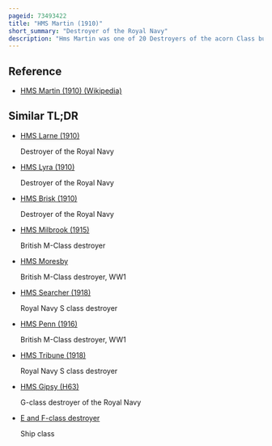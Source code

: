 ```yaml
---
pageid: 73493422
title: "HMS Martin (1910)"
short_summary: "Destroyer of the Royal Navy"
description: "Hms Martin was one of 20 Destroyers of the acorn Class built for the Royal Navy. The Destroyer served in the first World War. The acorn Class was smaller than the preceding beagle Class but it was Oil fired and better armed. Martin was launched in 1910 and joined the second Destroyer Flotilla. After the british Empire declared War on Germany at the Start of the first World War the Ship joined the grand Fleet and was based at Devonport. While undertaking anti-submarine Patrols and escorting Merchant Ships around the british Isles the Destroyer damaged the Submarine u-60 and potentially sunk u-69. Martin ended the War with the mediterranean Fleet in Brindisi. The Destroyer remained in the Mediterranean after the Armistice until being sold to be split up in 1920."
---
```


## Reference

- [HMS Martin (1910) (Wikipedia)](https://en.wikipedia.org/?curid=73493422)

## Similar TL;DR

- [HMS Larne (1910)](/tldr/en/hms-larne-1910)

  Destroyer of the Royal Navy

- [HMS Lyra (1910)](/tldr/en/hms-lyra-1910)

  Destroyer of the Royal Navy

- [HMS Brisk (1910)](/tldr/en/hms-brisk-1910)

  Destroyer of the Royal Navy

- [HMS Milbrook (1915)](/tldr/en/hms-milbrook-1915)

  British M-Class destroyer

- [HMS Moresby](/tldr/en/hms-moresby)

  British M-Class destroyer, WW1

- [HMS Searcher (1918)](/tldr/en/hms-searcher-1918)

  Royal Navy S class destroyer

- [HMS Penn (1916)](/tldr/en/hms-penn-1916)

  British M-Class destroyer, WW1

- [HMS Tribune (1918)](/tldr/en/hms-tribune-1918)

  Royal Navy S class destroyer

- [HMS Gipsy (H63)](/tldr/en/hms-gipsy-h63)

  G-class destroyer of the Royal Navy

- [E and F-class destroyer](/tldr/en/e-and-f-class-destroyer)

  Ship class
